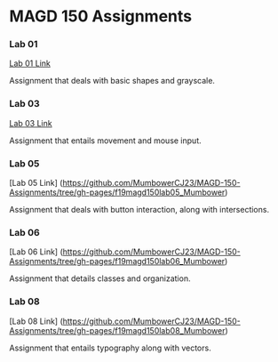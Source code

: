 # MAGD 150 Assignments

### Lab 01
[Lab 01 Link](https://github.com/MumbowerCJ23/MAGD-150-Assignments/tree/gh-pages/f19magd150lab01_mumbower)

Assignment that deals with basic shapes and grayscale.

### Lab 03
[Lab 03 Link](https://github.com/MumbowerCJ23/MAGD-150-Assignments/tree/gh-pages/f19magd150lab03_Mumbower)

Assignment that entails movement and mouse input.

### Lab 05
[Lab 05 Link] (https://github.com/MumbowerCJ23/MAGD-150-Assignments/tree/gh-pages/f19magd150lab05_Mumbower)

Assignment that deals with button interaction, along with intersections.

### Lab 06
[Lab 06 Link] (https://github.com/MumbowerCJ23/MAGD-150-Assignments/tree/gh-pages/f19magd150lab06_Mumbower)

Assignment that details classes and organization.

### Lab 08
[Lab 08 Link] (https://github.com/MumbowerCJ23/MAGD-150-Assignments/tree/gh-pages/f19magd150lab08_Mumbower)

Assignment that entails typography along with vectors.
